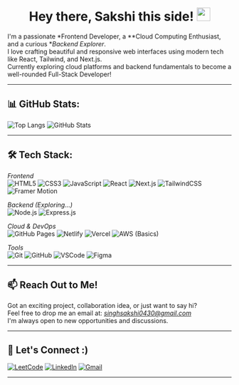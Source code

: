 <h1 align="center">Hey there, Sakshi this side! <img src="https://media.giphy.com/media/hvRJCLFzcasrR4ia7z/giphy.gif" width="30px"/></h1>

I'm a passionate *Frontend Developer, a **Cloud Computing Enthusiast, and a curious **Backend Explorer*.  
I love crafting beautiful and responsive web interfaces using modern tech like React, Tailwind, and Next.js.  
Currently exploring cloud platforms and backend fundamentals to become a well-rounded Full-Stack Developer!

---

## 📊 GitHub Stats:

![Top Langs](https://github-readme-stats.vercel.app/api/top-langs/?username=Sakshi-Void&layout=compact&theme=tokyonight)
![GitHub Stats](https://github-readme-stats.vercel.app/api?username=Sakshi-Void&show_icons=true&theme=tokyonight)

---

## 🛠 Tech Stack:

*Frontend*  
![HTML5](https://img.shields.io/badge/-HTML5-E34F26?style=flat-square&logo=html5&logoColor=white)
![CSS3](https://img.shields.io/badge/-CSS3-1572B6?style=flat-square&logo=css3)
![JavaScript](https://img.shields.io/badge/-JavaScript-F7DF1E?style=flat-square&logo=javascript&logoColor=black)
![React](https://img.shields.io/badge/-React-61DAFB?style=flat-square&logo=react)
![Next.js](https://img.shields.io/badge/-Next.js-000000?style=flat-square&logo=next.js)
![TailwindCSS](https://img.shields.io/badge/-TailwindCSS-38B2AC?style=flat-square&logo=tailwind-css)
![Framer Motion](https://img.shields.io/badge/-Framer-black?style=flat-square&logo=framer)

*Backend (Exploring...)*  
![Node.js](https://img.shields.io/badge/-Node.js-339933?style=flat-square&logo=node.js)
![Express.js](https://img.shields.io/badge/-Express.js-000000?style=flat-square&logo=express)

*Cloud & DevOps*  
![GitHub Pages](https://img.shields.io/badge/-GitHub%20Pages-121013?style=flat-square&logo=github)
![Netlify](https://img.shields.io/badge/-Netlify-00C7B7?style=flat-square&logo=netlify)
![Vercel](https://img.shields.io/badge/-Vercel-000000?style=flat-square&logo=vercel)
![AWS (Basics)](https://img.shields.io/badge/-AWS-232F3E?style=flat-square&logo=amazon-aws)

*Tools*  
![Git](https://img.shields.io/badge/-Git-F05032?style=flat-square&logo=git)
![GitHub](https://img.shields.io/badge/-GitHub-181717?style=flat-square&logo=github)
![VSCode](https://img.shields.io/badge/-VSCode-007ACC?style=flat-square&logo=visual-studio-code)
![Figma](https://img.shields.io/badge/-Figma-F24E1E?style=flat-square&logo=figma)

---

## 📫 Reach Out to Me!

Got an exciting project, collaboration idea, or just want to say hi?  
Feel free to drop me an email at: *singhsakshi0430@gmail.com*  
I'm always open to new opportunities and discussions.

---

## 🔗 Let's Connect :)

[![LeetCode](https://img.shields.io/badge/LeetCode-FFA116?style=for-the-badge&logo=LeetCode&logoColor=white)](https://leetcode.com/Sakshi002)
[![LinkedIn](https://img.shields.io/badge/LinkedIn-blue?style=for-the-badge&logo=linkedin)](https://www.linkedin.com/in/sakshi-singh-ds/)
[![Gmail](https://img.shields.io/badge/Gmail-red?style=for-the-badge&logo=gmail&logoColor=white)](mailto:singhsakshi0430@gmail.com)

---
